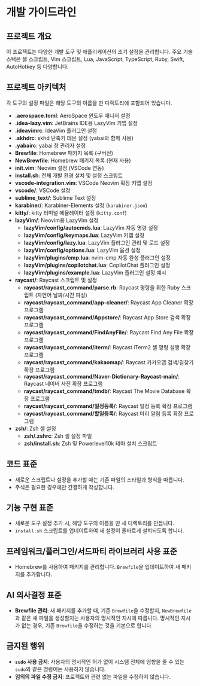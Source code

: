 # 개발 가이드라인

## 프로젝트 개요

이 프로젝트는 다양한 개발 도구 및 애플리케이션의 초기 설정을 관리합니다. 주요 기술 스택은 셸 스크립트, Vim 스크립트, Lua, JavaScript, TypeScript, Ruby, Swift, AutoHotkey 등 다양합니다.

## 프로젝트 아키텍처

각 도구의 설정 파일은 해당 도구의 이름을 딴 디렉토리에 포함되어 있습니다.

- **.aerospace.toml**: AeroSpace 윈도우 매니저 설정
- **.idea-lazy.vim**: JetBrains IDE용 LazyVim 키맵 설정
- **.ideavimrc**: IdeaVim 플러그인 설정
- **.skhdrc**: skhd 단축키 데몬 설정 (yabai와 함께 사용)
- **.yabairc**: yabai 창 관리자 설정
- **Brewfile**: Homebrew 패키지 목록 (구버전)
- **NewBrewfile**: Homebrew 패키지 목록 (현재 사용)
- **init.vim**: Neovim 설정 (VSCode 연동)
- **install.sh**: 전체 개발 환경 설치 및 설정 스크립트
- **vscode-integration.vim**: VSCode Neovim 확장 키맵 설정
- **vscode/**: VSCode 설정
- **sublime_text/**: Sublime Text 설정
- **karabiner/**: Karabiner-Elements 설정 (`karabiner.json`)
- **kitty/**: kitty 터미널 에뮬레이터 설정 (`kitty.conf`)
- **lazyVim/**: Neovim용 LazyVim 설정
  - **lazyVim/config/autocmds.lua**: LazyVim 자동 명령 설정
  - **lazyVim/config/keymaps.lua**: LazyVim 키맵 설정
  - **lazyVim/config/lazy.lua**: LazyVim 플러그인 관리 및 로드 설정
  - **lazyVim/config/options.lua**: LazyVim 옵션 설정
  - **lazyVim/plugins/cmp.lua**: nvim-cmp 자동 완성 플러그인 설정
  - **lazyVim/plugins/copilotchat.lua**: CopilotChat 플러그인 설정
  - **lazyVim/plugins/example.lua**: LazyVim 플러그인 설정 예시
- **raycast/**: Raycast 스크립트 및 설정
  - **raycast/raycast_command/parse.rb**: Raycast 명령을 위한 Ruby 스크립트 (자연어 날짜/시간 파싱)
  - **raycast/raycast_command/app-cleaner/**: Raycast App Cleaner 확장 프로그램
  - **raycast/raycast_command/Appstore/**: Raycast App Store 검색 확장 프로그램
  - **raycast/raycast_command/FindAnyFile/**: Raycast Find Any File 확장 프로그램
  - **raycast/raycast_command/iterm/**: Raycast iTerm2 셸 명령 실행 확장 프로그램
  - **raycast/raycast_command/kakaomap/**: Raycast 카카오맵 검색/길찾기 확장 프로그램
  - **raycast/raycast_command/Naver-Dictionary-Raycast-main/**: Raycast 네이버 사전 확장 프로그램
  - **raycast/raycast_command/tmdb/**: Raycast The Movie Database 확장 프로그램
  - **raycast/raycast_command/일정등록/**: Raycast 일정 등록 확장 프로그램
  - **raycast/raycast_command/할일등록/**: Raycast 미리 알림 등록 확장 프로그램
- **zsh/**: Zsh 셸 설정
  - **zsh/.zshrc**: Zsh 셸 설정 파일
  - **zsh/install.sh**: Zsh 및 Powerlevel10k 테마 설치 스크립트


## 코드 표준

- 새로운 스크립트나 설정을 추가할 때는 기존 파일의 스타일과 형식을 따릅니다.
- 주석은 필요한 경우에만 간결하게 작성합니다.

## 기능 구현 표준

- 새로운 도구 설정 추가 시, 해당 도구의 이름을 딴 새 디렉토리를 만듭니다.
- `install.sh` 스크립트를 업데이트하여 새 설정이 올바르게 설치되도록 합니다.

## 프레임워크/플러그인/서드파티 라이브러리 사용 표준

- Homebrew를 사용하여 패키지를 관리합니다. `Brewfile`을 업데이트하여 새 패키지를 추가합니다.

## AI 의사결정 표준

- **Brewfile 관리**: 새 패키지를 추가할 때, 기존 `Brewfile`을 수정할지, `NewBrewfile`과 같은 새 파일을 생성할지는 사용자의 명시적인 지시에 따릅니다. 명시적인 지시가 없는 경우, 기존 `Brewfile`을 수정하는 것을 기본으로 합니다.

## 금지된 행위

- **`sudo` 사용 금지**: 사용자의 명시적인 허가 없이 시스템 전체에 영향을 줄 수 있는 `sudo`와 같은 명령어는 사용하지 않습니다.
- **임의의 파일 수정 금지**: 프로젝트와 관련 없는 파일을 수정하지 않습니다.
